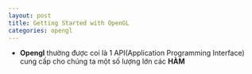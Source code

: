 ```yaml
---
layout: post
title: Getting Started with OpenGL
categories: opengl
---
```


- **Opengl** thường được coi là 1 API(Application Programming Interface) cung cấp cho chúng ta một số lượng lớn các **HÀM**
